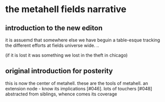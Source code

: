 # the metahell fields narrative


## introduction to the new editon

it is assuemd that somewhere else we have beguin a table-esque tracking
the different efforts at fields universe wide. ..

(if it is lost it was something we lost in the theft in chicago)


## original introduction for posterity

this is now the center of metahell. these are the tools of metahell.
an extension node - know its implications [#046]. lots of touchers [#048]
abstracted from siblings, whence comes its coverage
